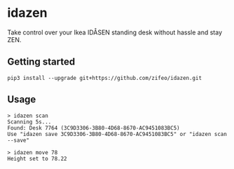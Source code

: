 # idazen

Take control over your Ikea IDÅSEN standing desk without hassle and stay ZEN.

## Getting started

```
pip3 install --upgrade git+https://github.com/zifeo/idazen.git   
```

## Usage

```
> idazen scan
Scanning 5s...
Found: Desk 7764 (3C9D3306-3B80-4D68-8670-AC9451083BC5)
Use "idazen save 3C9D3306-3B80-4D68-8670-AC9451083BC5" or "idazen scan --save"
```

```
> idazen move 78
Height set to 78.22
```

